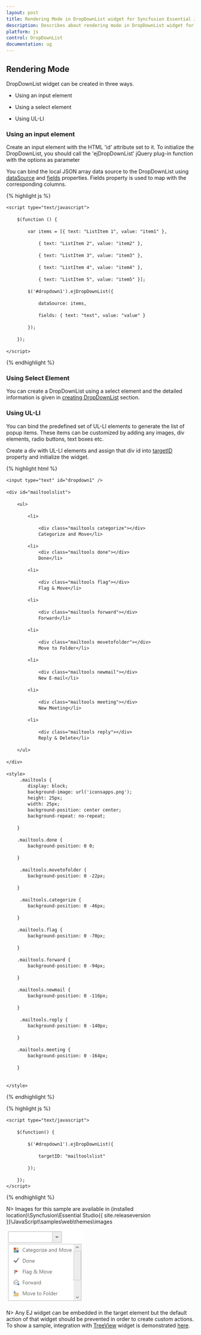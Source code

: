 ```yaml
---
layout: post
title: Rendering Mode in DropDownList widget for Syncfusion Essential JS
description: Describes about rendering mode in DropDownList widget for Syncfusion Essential JS.
platform: js
control: DropDownList
documentation: ug
---
```


## Rendering Mode

DropDownList widget can be created in three ways.
*  Using an input element 

*  Using a select element 

*  Using UL-LI 

### Using an input element


Create an input element with the HTML 'id' attribute set to it. To initialize the DropDownList, you should call the 'ejDropDownList' jQuery plug-in function with the options as parameter

You can bind the local JSON array data source to the DropDownList using [dataSource](#_Data_Binding) and [fields](#_Fields) properties. Fields property is used to map with the corresponding columns.

{% highlight js %}

	<script type="text/javascript">
	
		$(function () {

			var items = [{ text: "ListItem 1", value: "item1" },
			
				{ text: "ListItem 2", value: "item2" },
			
				{ text: "ListItem 3", value: "item3" },
			
				{ text: "ListItem 4", value: "item4" },
			
				{ text: "ListItem 5", value: "item5" }];
			
			$('#dropdown1').ejDropDownList({
			
				dataSource: items,
			
				fields: { text: "text", value: "value" }
			
			});
		
		});
	
	</script>

{% endhighlight %}

### Using Select Element

You can create a DropDownList using a select element and the detailed information is given in [creating DropDownList](#_Creating_DropDownList) section.

### Using UL-LI

You can bind the predefined set of UL-LI elements to generate the list of popup items. These items can be customized by adding any images, div elements, radio buttons, text boxes etc.

Create a div with UL-LI elements and assign that div id into [targetID](http://helpjs.syncfusion.com/js/api/ejdropdownlist#members:targetid ) property and initialize the widget.

{% highlight html %}

	<input type="text" id="dropdown1" />

	<div id="mailtoolslist">

    	<ul>

        	<li>

            	<div class="mailtools categorize"></div>
            	Categorize and Move</li>
        
        	<li>
            	<div class="mailtools done"></div>
            	Done</li>
        
        	<li>
            
            	<div class="mailtools flag"></div>
            	Flag & Move</li>
        
        	<li>
            
	            <div class="mailtools forward"></div>
    	        Forward</li>
        
	        <li>
            
	            <div class="mailtools movetofolder"></div>
	            Move to Folder</li>
        
	        <li>
            
	            <div class="mailtools newmail"></div>
	            New E-mail</li>
        
	        <li>
            
	            <div class="mailtools meeting"></div>
	            New Meeting</li>
        
	        <li>
            
	            <div class="mailtools reply"></div>
	            Reply & Delete</li>
        
    	</ul>
    
	</div>

	<style>
    	 .mailtools {
        	display: block;
        	background-image: url('iconsapps.png');
        	height: 25px;
        	width: 25px;
        	background-position: center center;
        	background-repeat: no-repeat;
        
    	}
    
     	.mailtools.done {
	        background-position: 0 0;
        
	    }
    
	     .mailtools.movetofolder {
    	    background-position: 0 -22px;
        
	    }
    
	     .mailtools.categorize {
	        background-position: 0 -46px;
        
	    }
    
	    .mailtools.flag {
    	    background-position: 0 -70px;
        
    	}
    
     	.mailtools.forward {
        	background-position: 0 -94px;
        
    	}
    
     	.mailtools.newmail {
        	background-position: 0 -116px;
        
	    }
    
    	 .mailtools.reply {
        	background-position: 0 -140px;
        
    	}
    
     	.mailtools.meeting {
        	background-position: 0 -164px;
        
    	}
    
    
	</style>

{% endhighlight %}

{% highlight js %}

	<script type="text/javascript">
	
    	$(function() {
		
        	$('#dropdown1').ejDropDownList({
			
            	targetID: "mailtoolslist"
				
        	});
			
    	});
	</script>

{% endhighlight %}


N> Images for this sample are available in (installed location)\Syncfusion\Essential Studio\{{ site.releaseversion }}\JavaScript\samples\web\themes\images<br/>
	
	
![](RenderingMode_images/RenderingMode_img1.jpeg)

N> Any EJ widget can be embedded in the target element but the default action of that widget should be prevented in order to create custom actions. To show a sample, integration with [TreeView](http://helpjs.syncfusion.com/js/api/ejtreeview) widget is demonstrated [here](http://jsplayground.syncfusion.com/Sync_t4ife2xh).
